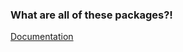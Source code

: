 ### What are all of these packages?!

[Documentation](https://docs.qawolf.com/docs/contribute#what-are-all-of-these-packages)
